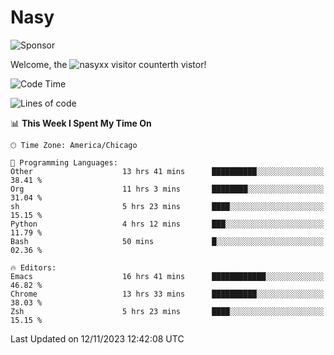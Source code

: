 # Nasy

<!--
<p align="center">
<img height="200" src="https://github-readme-stats.vercel.app/api?username=nasyxx&count_private=true&show_icons=true&theme=dracula&include_all_commits=true"/>
<img height="200" src="https://github-readme-stats.vercel.app/api/top-langs/?username=nasyxx&theme=dracula&hide=html,jupyter+notebook&count_private=true&show_icons=true"/>
</p>

  
----------------
-->

![Sponsor](https://img.shields.io/static/v1.svg?label=Sponsor&message=%E2%9D%A4&logo=GitHub&style=flat&color=pink)
 
Welcome, the ![nasyxx visitor counter](https://count.getloli.com/get/@nasyxx?theme=rule34)th vistor!
 
<!--START_SECTION:waka-->
![Code Time](http://img.shields.io/badge/Code%20Time-3%2C941%20hrs%209%20mins-blue)

![Lines of code](https://img.shields.io/badge/From%20Hello%20World%20I%27ve%20Written-6.3%20million%20lines%20of%20code-blue)

📊 **This Week I Spent My Time On** 

```text
🕑︎ Time Zone: America/Chicago

💬 Programming Languages: 
Other                    13 hrs 41 mins      ██████████░░░░░░░░░░░░░░░   38.41 % 
Org                      11 hrs 3 mins       ████████░░░░░░░░░░░░░░░░░   31.04 % 
sh                       5 hrs 23 mins       ████░░░░░░░░░░░░░░░░░░░░░   15.15 % 
Python                   4 hrs 12 mins       ███░░░░░░░░░░░░░░░░░░░░░░   11.79 % 
Bash                     50 mins             █░░░░░░░░░░░░░░░░░░░░░░░░   02.36 % 

🔥 Editors: 
Emacs                    16 hrs 41 mins      ████████████░░░░░░░░░░░░░   46.82 % 
Chrome                   13 hrs 33 mins      ██████████░░░░░░░░░░░░░░░   38.03 % 
Zsh                      5 hrs 23 mins       ████░░░░░░░░░░░░░░░░░░░░░   15.15 % 
```


 Last Updated on 12/11/2023 12:42:08 UTC
<!--END_SECTION:waka-->

<!-- ![visitors](https://visitor-badge.laobi.icu/badge?page_id=nasyxx.nasyxx) -->

